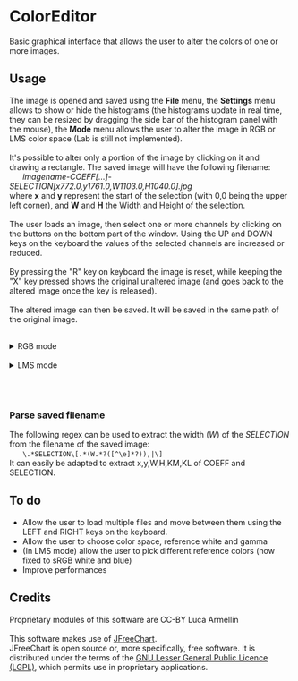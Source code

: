 # ColorEditor
Basic graphical interface that allows the user to alter the colors
of one or more images.

## Usage
The image is opened and saved using the <b>File</b> menu, the <b>Settings</b> menu allows
to show or hide the histograms (the histograms update in real time, they can be
resized by dragging the side bar of the histogram panel with the mouse),
the <b>Mode</b> menu allows the user to alter the image in RGB or LMS color space
(Lab is still not implemented).<br><br>
It's possible to alter only a portion of the image by clicking on it
and drawing a rectangle. The saved image will have the following filename:<br>
&nbsp;&nbsp;&nbsp;&nbsp;&nbsp;&nbsp;<i>imagename-COEFF\[...]-SELECTION\[x772.0,y1761.0,W1103.0,H1040.0].jpg</i>
<br>
where <b>x</b> and <b>y</b> represent the start of the selection (with 0,0 being
the upper left corner), and <b>W</b> and <b>H</b> the Width and Height of the
selection.<br><br>
The user loads an image, then select one or more channels by clicking
on the buttons on the bottom part of the window. Using the UP and DOWN
keys on the keyboard the values of the selected channels are increased
or reduced.<br><br>
By pressing the "R" key on keyboard the image is reset, while keeping the "X"
key pressed shows the original unaltered image (and goes back to
the altered image once the key is released).<br><br>
The altered image can then be saved. It will be saved in the same path
of the original image.<br><br>
<details>
    <summary>RGB mode</summary>
    <h3>RGB Mode</h3>
    The name of the saved image contains information
    on the coefficients used to linear map each pixel's R, G and B values.<br>
    Eg:<br>
        &nbsp;&nbsp;&nbsp;&nbsp;&nbsp;&nbsp;<i>imagename-COEFF[R0.5,G1.0,B1.0].jpg</i>
        <br>
        means that the R value of each pixel has been halved.
</details><br>
<details>
    <summary>LMS mode</summary>
    <h3>LMS mode</h3>
    If we were to simulate (for example) protanopia (lacking of L cones) just by setting to 0 all the L values in the image,
    we would obtain an inaccurate image, altering also blue and turning white into a greenish white;
    whereas making the L value a function of the M and S value, we can make the result independent of
    the original L value (simulating the lacking L cones in the retina), and also calculate two
    coefficients (with which we'll make a linear combination of S and M values) under the constraint
    that white should remain white and blue should remain blue (protanopes have no problems in seeing
    white or blue).<br>
    The same applies to deuteranopia (lacking of M cones) simulation, but by making the M value (and not the L value anymore)
    a function of L and S values.<br><br>
    Selecting M or L channel the user can alter the image's colors by decreasing the amount of chromatic
    information brought in by the M or L channel. For example, selecting the M channel and pressing the DOWN
    button on the keyboard, the M channel of the resulting image becomes gradually less dependent on the M
    channel of the input image and more dependent on the L and S channels.
    <br>
    In a future implementation the user could be allowed to choose color space, reference colors and gamma
    used to make all the calculations, right now they are fixed to
    standard sRGB.<br><br>
    The name of the saved image will be as follows:<br>
    Eg:<br>
        &nbsp;&nbsp;&nbsp;&nbsp;&nbsp;&nbsp;<i>imagename-COEFF[KxVAL].jpg</i>
        <br>
    Where <i>Kx</i> refers to the channel used to alter the image (KM or KL for M or L channels)
    and VAL ranges between 0 and 1 (where 0 means that the output image is identical to the input image
    and 1 means that the M or L channels of the output image are calculated solely using the values
    of the other two channels).
</details>

<br><br>

### Parse saved filename
The following regex can be used to extract the width (<i>W</i>) of the <i>SELECTION</i> from the
filename of the saved image:
<br>
&nbsp;&nbsp;&nbsp;&nbsp;&nbsp;&nbsp;`\.*SELECTION\[.*(W.*?([^\e]*?)),|\]`
<br>
It can easily be adapted to extract x,y,W,H,KM,KL of COEFF and SELECTION.

## To do
- Allow the user to load multiple files and move between them
using the LEFT and RIGHT keys on the keyboard.
- Allow the user to choose color space, reference white and gamma
- (In LMS mode) allow the user to pick different reference colors (now fixed to sRGB white and blue)
- Improve performances
  
## Credits
Proprietary modules of this software are CC-BY Luca Armellin<br><br>
This software makes use of <a href="https://www.jfree.org/jfreechart/">JFreeChart</a>.<br>
JFreeChart is open source or, more specifically, free software. It is distributed under the terms of the
<a href="http://www.gnu.org/licenses/lgpl.html">GNU Lesser General Public Licence (LGPL)</a>,
which permits use in proprietary applications.